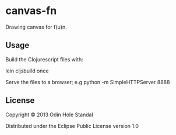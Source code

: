 # canvas-fn

Drawing canvas for f(u)n. 

## Usage
Build the Clojurescript files with:

lein cljsbuild once

Serve the files to a browser; e.g python -m SimpleHTTPServer 8888

## License

Copyright © 2013 Odin Hole Standal

Distributed under the Eclipse Public License version 1.0

